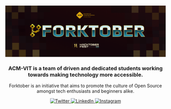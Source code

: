 ![hacktoberfest-acmvit](https://github.com/ACM-VIT/.github/blob/master/profile/forktober%202023%20new.png)

<p>
    <h3 align="center">
    ACM-VIT is a team of driven and dedicated students working towards making technology more accessible.
    </h3>
</p>

<p align="center">
Forktober is an initiative that aims to promote the culture of Open Source amongst tech enthusiasts and beginners alike.
</p>

<div align="center">
    <a href="https://twitter.com/ACM_VIT"
        target="_blank">
        <img alt="Twitter"
            src="https://img.shields.io/badge/twitter-%231DA1F2.svg?&style=for-the-badge&logo=twitter&logoColor=white"
        />
    </a>
    <a href="https://www.linkedin.com/company/acmvit"
        target="_blank">
        <img alt="LinkedIn"
            src="https://img.shields.io/badge/linkedin-%230077B5.svg?&style=for-the-badge&logo=linkedin&logoColor=white" 
        />
    </a>
    <a href="https://instagram.com/acmvit"
        target="_blank">
            <img alt="Instagram" 
                src="https://img.shields.io/badge/instagram-%FF69B4.svg?&style=for-the-badge&logo=instagram&logoColor=white&color=cd486b"
            />
    </a>
</div>
